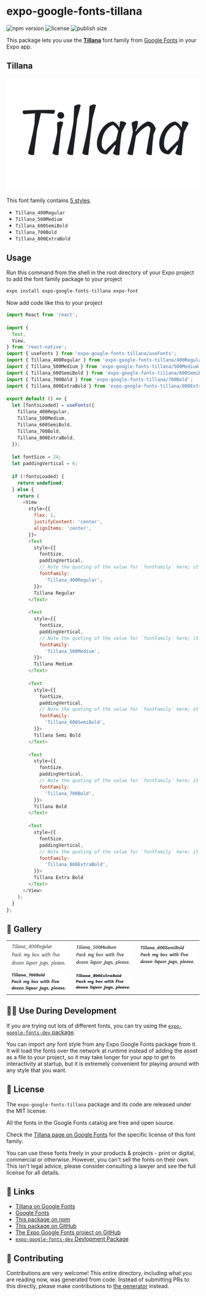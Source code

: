 # expo-google-fonts-tillana

![npm version](https://flat.badgen.net/npm/v/expo-google-fonts-tillana)
![license](https://flat.badgen.net/github/license/expo/google-fonts)
![publish size](https://flat.badgen.net/packagephobia/install/expo-google-fonts-tillana)

This package lets you use the [**Tillana**](https://fonts.google.com/specimen/Tillana) font family from [Google Fonts](https://fonts.google.com/) in your Expo app.

## Tillana

![Tillana](./font-family.png)

This font family contains [5 styles](#-gallery).

- `Tillana_400Regular`
- `Tillana_500Medium`
- `Tillana_600SemiBold`
- `Tillana_700Bold`
- `Tillana_800ExtraBold`

## Usage

Run this command from the shell in the root directory of your Expo project to add the font family package to your project
```sh
expo install expo-google-fonts-tillana expo-font
```

Now add code like this to your project
```js
import React from 'react';

import {
  Text,
  View,
} from 'react-native';
import { useFonts } from 'expo-google-fonts-tillana/useFonts';
import { Tillana_400Regular } from 'expo-google-fonts-tillana/400Regular';
import { Tillana_500Medium } from 'expo-google-fonts-tillana/500Medium';
import { Tillana_600SemiBold } from 'expo-google-fonts-tillana/600SemiBold';
import { Tillana_700Bold } from 'expo-google-fonts-tillana/700Bold';
import { Tillana_800ExtraBold } from 'expo-google-fonts-tillana/800ExtraBold';

export default () => {
  let [fontsLoaded] = useFonts({
    Tillana_400Regular,
    Tillana_500Medium,
    Tillana_600SemiBold,
    Tillana_700Bold,
    Tillana_800ExtraBold,
  });

  let fontSize = 24;
  let paddingVertical = 6;

  if (!fontsLoaded) {
    return undefined;
  } else {
    return (
      <View
        style={{
          flex: 1,
          justifyContent: 'center',
          alignItems: 'center',
        }}>
        <Text
          style={{
            fontSize,
            paddingVertical,
            // Note the quoting of the value for `fontFamily` here; it expects a string!
            fontFamily:
              'Tillana_400Regular',
          }}>
          Tillana Regular
        </Text>

        <Text
          style={{
            fontSize,
            paddingVertical,
            // Note the quoting of the value for `fontFamily` here; it expects a string!
            fontFamily:
              'Tillana_500Medium',
          }}>
          Tillana Medium
        </Text>

        <Text
          style={{
            fontSize,
            paddingVertical,
            // Note the quoting of the value for `fontFamily` here; it expects a string!
            fontFamily:
              'Tillana_600SemiBold',
          }}>
          Tillana Semi Bold
        </Text>

        <Text
          style={{
            fontSize,
            paddingVertical,
            // Note the quoting of the value for `fontFamily` here; it expects a string!
            fontFamily:
              'Tillana_700Bold',
          }}>
          Tillana Bold
        </Text>

        <Text
          style={{
            fontSize,
            paddingVertical,
            // Note the quoting of the value for `fontFamily` here; it expects a string!
            fontFamily:
              'Tillana_800ExtraBold',
          }}>
          Tillana Extra Bold
        </Text>
      </View>
    );
  }
};

```

## 🔡 Gallery


||||
|-|-|-|
|![Tillana_400Regular](.//400Regular/Tillana_400Regular.ttf.png)|![Tillana_500Medium](.//500Medium/Tillana_500Medium.ttf.png)|![Tillana_600SemiBold](.//600SemiBold/Tillana_600SemiBold.ttf.png)||
|![Tillana_700Bold](.//700Bold/Tillana_700Bold.ttf.png)|![Tillana_800ExtraBold](.//800ExtraBold/Tillana_800ExtraBold.ttf.png)|||


## 👩‍💻 Use During Development

If you are trying out lots of different fonts, you can try using the [`expo-google-fonts-dev` package](https://github.com/freeboub/google-fonts/tree/master/font-packages/dev#readme).

You can import *any* font style from any Expo Google Fonts package from it. It will load the fonts
over the network at runtime instead of adding the asset as a file to your project, so it may take longer
for your app to get to interactivity at startup, but it is extremely convenient
for playing around with any style that you want.

## 📖 License

The `expo-google-fonts-tillana` package and its code are released under the MIT license.

All the fonts in the Google Fonts catalog are free and open source.

Check the [Tillana page on Google Fonts](https://fonts.google.com/specimen/Tillana) for the specific license of this font family.

You can use these fonts freely in your products & projects - print or digital, commercial or otherwise. However, you can't sell the fonts on their own. This isn't legal advice, please consider consulting a lawyer and see the full license for all details.

## 🔗 Links

- [Tillana on Google Fonts](https://fonts.google.com/specimen/Tillana)
- [Google Fonts](https://fonts.google.com/)
- [This package on npm](https://www.npmjs.com/package/expo-google-fonts-tillana)
- [This package on GitHub](https://github.com/freeboub/google-fonts/tree/master/font-packages/tillana)
- [The Expo Google Fonts project on GitHub](https://github.com/freeboub/google-fonts)
- [`expo-google-fonts-dev` Devlopment Package](https://github.com/freeboub/google-fonts/tree/master/font-packages/dev)

## 🤝 Contributing

Contributions are very welcome! This entire directory, including what you are reading now, was generated from code. Instead of submitting PRs to this directly, please make contributions to [the generator](https://github.com/freeboub/google-fonts/tree/master/packages/generator) instead.
